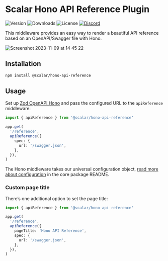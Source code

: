 # Scalar Hono API Reference Plugin

![Version](https://img.shields.io/npm/v/%40scalar/hono-api-reference)
![Downloads](https://img.shields.io/npm/dm/%40scalar/hono-api-reference)
![License](https://img.shields.io/npm/l/%40scalar%2Fhono-api-reference)
[![Discord](https://img.shields.io/discord/1135330207960678410?style=flat&color=5865F2)](https://discord.gg/8HeZcRGPFS)

This middleware provides an easy way to render a beautiful API reference based on an OpenAPI/Swagger file with Hono.

![Screenshot 2023-11-09 at 14 45 22](https://github.com/scalar/scalar/assets/1577992/b5e02deb-994f-4826-adba-92df971ce904)

## Installation

```bash
npm install @scalar/hono-api-reference
```

## Usage

Set up [Zod OpenAPI Hono](https://hono.dev/guides/openapi) and pass the configured URL to the `apiReference` middleware:

```ts
import { apiReference } from '@scalar/hono-api-reference'

app.get(
  '/reference',
  apiReference({
    spec: {
      url: '/swagger.json',
    },
  }),
)
```

The Hono middleware takes our universal configuration object, [read more about configuration](https://github.com/scalar/scalar/tree/main/packages/api-reference#props) in the core package README.

### Custom page title

There’s one additional option to set the page title:

```ts
import { apiReference } from '@scalar/hono-api-reference'

app.get(
  '/reference',
  apiReference({
    pageTitle: 'Hono API Reference',
    spec: {
      url: '/swagger.json',
    },
  }),
)
```
